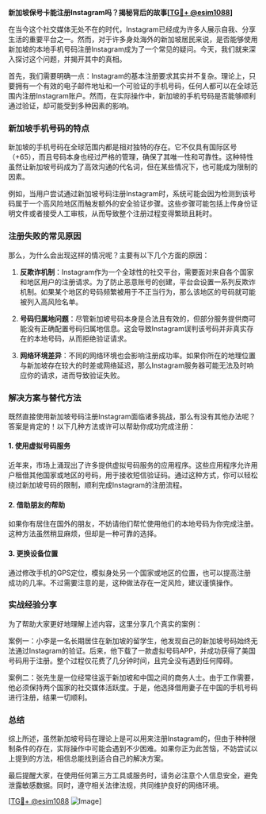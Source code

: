 **新加坡保号卡能注册Instagram吗？揭秘背后的故事[[TG💪+ @esim1088](https://t.me/s/esim1088)]**

在当今这个社交媒体无处不在的时代，Instagram已经成为许多人展示自我、分享生活的重要平台之一。然而，对于许多身处海外的新加坡居民来说，是否能够使用新加坡的本地手机号码注册Instagram成为了一个常见的疑问。今天，我们就来深入探讨这个问题，并揭开其中的真相。

首先，我们需要明确一点：Instagram的基本注册要求其实并不复杂。理论上，只要拥有一个有效的电子邮件地址和一个可验证的手机号码，任何人都可以在全球范围内注册Instagram账户。然而，在实际操作中，新加坡的手机号码是否能够顺利通过验证，却可能受到多种因素的影响。

### 新加坡手机号码的特点

新加坡的手机号码在全球范围内都是相对独特的存在。它不仅具有国际区号（+65），而且号码本身也经过严格的管理，确保了其唯一性和可靠性。这种特性虽然让新加坡号码成为了高效沟通的代名词，但在某些情况下，也可能成为限制的因素。

例如，当用户尝试通过新加坡号码注册Instagram时，系统可能会因为检测到该号码属于一个高风险地区而触发额外的安全验证步骤。这些步骤可能包括上传身份证明文件或者接受人工审核，从而导致整个注册过程变得繁琐且耗时。

### 注册失败的常见原因

那么，为什么会出现这样的情况呢？主要有以下几个方面的原因：

1. **反欺诈机制**：Instagram作为一个全球性的社交平台，需要面对来自各个国家和地区用户的注册请求。为了防止恶意账号的创建，平台会设置一系列反欺诈机制。如果某个地区的号码频繁被用于不正当行为，那么该地区的号码就可能被列入高风险名单。

2. **号码归属地问题**：尽管新加坡号码本身是合法且有效的，但部分服务提供商可能没有正确配置号码归属地信息。这会导致Instagram误判该号码并非真实存在的本地号码，从而拒绝验证请求。

3. **网络环境差异**：不同的网络环境也会影响注册成功率。如果你所在的地理位置与新加坡存在较大的时差或网络延迟，那么Instagram服务器可能无法及时响应你的请求，进而导致验证失败。

### 解决方案与替代方法

既然直接使用新加坡号码注册Instagram面临诸多挑战，那么有没有其他办法呢？答案是肯定的！以下几种方法或许可以帮助你成功完成注册：

#### 1. 使用虚拟号码服务
近年来，市场上涌现出了许多提供虚拟号码服务的应用程序。这些应用程序允许用户租借其他国家或地区的号码，用于接收短信验证码。通过这种方式，你可以轻松绕过新加坡号码的限制，顺利完成Instagram的注册流程。

#### 2. 借助朋友的帮助
如果你有居住在国外的朋友，不妨请他们帮忙使用他们的本地号码为你完成注册。这种方法虽然稍显麻烦，但却是一种可靠的选择。

#### 3. 更换设备位置
通过修改手机的GPS定位，模拟身处另一个国家或地区的位置，也可以提高注册成功的几率。不过需要注意的是，这种做法存在一定风险，建议谨慎操作。

### 实战经验分享

为了帮助大家更好地理解上述内容，这里分享几个真实的案例：

案例一：小李是一名长期居住在新加坡的留学生，他发现自己的新加坡号码始终无法通过Instagram的验证。后来，他下载了一款虚拟号码APP，并成功获得了美国号码用于注册。整个过程仅花费了几分钟时间，且完全没有遇到任何障碍。

案例二：张先生是一位经常往返于新加坡和中国之间的商务人士。由于工作需要，他必须保持两个国家的社交媒体活跃度。于是，他选择借用妻子在中国的手机号码进行注册，结果一切顺利。

### 总结

综上所述，虽然新加坡号码在理论上是可以用来注册Instagram的，但由于种种限制条件的存在，实际操作中可能会遇到不少困难。如果你正为此苦恼，不妨尝试以上提到的方法，相信总能找到适合自己的解决方案。

最后提醒大家，在使用任何第三方工具或服务时，请务必注意个人信息安全，避免泄露敏感数据。同时，遵守相关法律法规，共同维护良好的网络环境。

[[TG💪+ @esim1088](https://t.me/s/esim1088) ![Image](https://i.postimg.cc/4NQfJmqS/Snipaste-2025-05-13-00-14-12.png)]